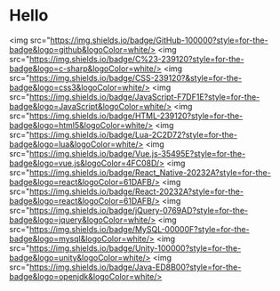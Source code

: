 # Hello

<img src="https://img.shields.io/badge/GitHub-100000?style=for-the-badge&logo=github&logoColor=white/>
<img src="https://img.shields.io/badge/C%23-239120?style=for-the-badge&logo=c-sharp&logoColor=white/>
<img src="https://img.shields.io/badge/CSS-239120?&style=for-the-badge&logo=css3&logoColor=white/>
<img src="https://img.shields.io/badge/JavaScript-F7DF1E?style=for-the-badge&logo=JavaScript&logoColor=white/>
<img src="https://img.shields.io/badge/HTML-239120?style=for-the-badge&logo=html5&logoColor=white/>
<img src="https://img.shields.io/badge/Lua-2C2D72?style=for-the-badge&logo=lua&logoColor=white/>
<img src="https://img.shields.io/badge/Vue.js-35495E?style=for-the-badge&logo=vue.js&logoColor=4FC08D/>
<img src="https://img.shields.io/badge/React_Native-20232A?style=for-the-badge&logo=react&logoColor=61DAFB/>
<img src="https://img.shields.io/badge/React-20232A?style=for-the-badge&logo=react&logoColor=61DAFB/>
<img src="https://img.shields.io/badge/jQuery-0769AD?style=for-the-badge&logo=jquery&logoColor=white/>
<img src="https://img.shields.io/badge/MySQL-00000F?style=for-the-badge&logo=mysql&logoColor=white/>
<img src="https://img.shields.io/badge/Unity-100000?style=for-the-badge&logo=unity&logoColor=white/>
<img src="https://img.shields.io/badge/Java-ED8B00?style=for-the-badge&logo=openjdk&logoColor=white/>
